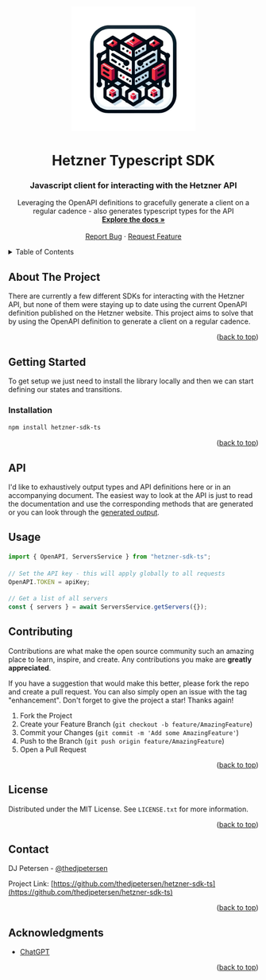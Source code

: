 <a name="readme-top"></a>

<!-- PROJECT SHIELDS -->

<!-- BADGES_START -->

<!-- BADGES_END -->

<!-- PROJECT LOGO -->
<br />
<div align="center">
  <a href="https://github.com/thedjpetersen/hetzner-sdk-ts">
    <img src="images/hetzner-sdk.png" alt="Logo" width="250" height="250">
  </a>

# Hetzner Typescript SDK

<h3 align="center">Javascript client for interacting with the Hetzner API</h3>

  <p align="center">
    Leveraging the OpenAPI definitions to gracefully generate a client on a regular cadence - also generates typescript types for the API
    <br />
    <a href="https://github.com/thedjpetersen/hetzner-sdk-ts"><strong>Explore the docs »</strong></a>
    <br />
    <br />
    <a href="https://github.com/thedjpetersen/hetzner-sdk-ts/issues">Report Bug</a>
    ·
    <a href="https://github.com/thedjpetersen/hetzner-sdk-ts/issues">Request Feature</a>
  </p>
</div>

<details>
    <summary>Table of Contents</summary>
    <ol>
    <li>
      <a href="#about-the-project">About The Project</a>
    </li>
    <li>
      <a href="#getting-started">Getting Started</a>
      <ul>
        <li><a href="#installation">Installation</a></li>
      </ul>
    </li>
    <li><a href="#api">API</a></li>
    <li><a href="#usage">Usage</a></li>
    <li><a href="#license">License</a></li>
    <li><a href="#contact">Contact</a></li>
    <li><a href="#acknowledgments">Acknowledgments</a></li>
  </ol>
</details>

<!-- ABOUT THE PROJECT -->

## About The Project

There are currently a few different SDKs for interacting with the Hetzner API, but none of them were staying up to date using the current OpenAPI definition published on the Hetzner website. This project aims to solve that by using the OpenAPI definition to generate a client on a regular cadence.

<p align="right">(<a href="#readme-top">back to top</a>)</p>

<!-- GETTING STARTED -->

## Getting Started

To get setup we just need to install the library locally and then we can start defining
our states and transitions.

### Installation

```sh
npm install hetzner-sdk-ts
```

<p align="right">(<a href="#readme-top">back to top</a>)</p>

## API

I'd like to exhaustively output types and API definitions here or in an accompanying document. The easiest way to look at the API is just to read the documentation and use the corresponding methods that are generated or you can look through the [generated output](https://www.npmjs.com/package/hetzner-sdk-ts?activeTab=code).

## Usage

```typescript
import { OpenAPI, ServersService } from "hetzner-sdk-ts";

// Set the API key - this will apply globally to all requests
OpenAPI.TOKEN = apiKey;

// Get a list of all servers
const { servers } = await ServersService.getServers({});
```

<!-- CONTRIBUTING -->

## Contributing

Contributions are what make the open source community such an amazing place to learn, inspire, and create. Any contributions you make are **greatly appreciated**.

If you have a suggestion that would make this better, please fork the repo and create a pull request. You can also simply open an issue with the tag "enhancement".
Don't forget to give the project a star! Thanks again!

1. Fork the Project
2. Create your Feature Branch (`git checkout -b feature/AmazingFeature`)
3. Commit your Changes (`git commit -m 'Add some AmazingFeature'`)
4. Push to the Branch (`git push origin feature/AmazingFeature`)
5. Open a Pull Request

<p align="right">(<a href="#readme-top">back to top</a>)</p>

<!-- LICENSE -->

## License

Distributed under the MIT License. See `LICENSE.txt` for more information.

<p align="right">(<a href="#readme-top">back to top</a>)</p>

<!-- CONTACT -->

## Contact

DJ Petersen - [@thedjpetersen](https://twitter.com/thedjpetersen)

Project Link: [https://github.com/thedjpetersen/hetzner-sdk-ts](https://github.com/thedjpetersen/hetzner-sdk-ts)

<p align="right">(<a href="#readme-top">back to top</a>)</p>

<!-- ACKNOWLEDGMENTS -->

## Acknowledgments

- [ChatGPT](https://chat.openai.com/)

<p align="right">(<a href="#readme-top">back to top</a>)</p>

<!-- MARKDOWN LINKS & IMAGES -->
<!-- https://www.markdownguide.org/basic-syntax/#reference-style-links -->
